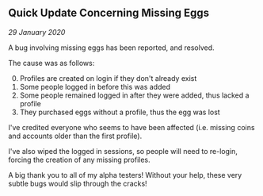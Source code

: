Quick Update Concerning Missing Eggs
---

_29 January 2020_

A bug involving missing eggs has been reported, and resolved.

The cause was as follows:

0. Profiles are created on login if they don't already exist
1. Some people logged in before this was added
2. Some people remained logged in after they were added, thus lacked a profile
3. They purchased eggs without a profile, thus the egg was lost

I've credited everyone who seems to have been affected (i.e. missing coins and accounts older than the first profile).

I've also wiped the logged in sessions, so people will need to re-login, forcing the creation of any missing profiles.

A big thank you to all of my alpha testers! Without your help, these very subtle bugs would slip through the cracks!
